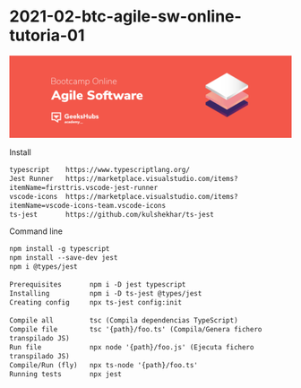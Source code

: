 # 2021-02-btc-agile-sw-online-tutoria-01

<p align="center">
    <img src="https://github.com/GeeksHubsAcademy/2020-geekshubs-media/blob/master/image/githubagilesoftware.jpg" >	
</p>

Install
```
typescript    https://www.typescriptlang.org/
Jest Runner   https://marketplace.visualstudio.com/items?itemName=firsttris.vscode-jest-runner
vscode-icons  https://marketplace.visualstudio.com/items?itemName=vscode-icons-team.vscode-icons
ts-jest       https://github.com/kulshekhar/ts-jest 
```

Command line
```
npm install -g typescript
npm install --save-dev jest
npm i @types/jest

Prerequisites       npm i -D jest typescript	
Installing          npm i -D ts-jest @types/jest	
Creating config     npx ts-jest config:init	

Compile all         tsc (Compila dependencias TypeScript)
Compile file        tsc '{path}/foo.ts' (Compila/Genera fichero transpilado JS)
Run file            npx node '{path}/foo.js' (Ejecuta fichero transpilado JS)
Compile/Run (fly)   npx ts-node '{path}/foo.ts'
Running tests       npx jest	
```
